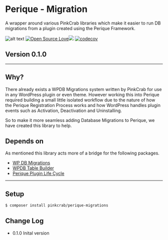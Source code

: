 # Perique - Migration

A wrapper around various PinkCrab libraries which make it easier to run DB migrations from a plugin created using the Perique Framework.

![alt text](https://img.shields.io/badge/Current_Version-0.1.0-yellow.svg?style=flat " ") 
[![Open Source Love](https://badges.frapsoft.com/os/mit/mit.svg?v=102)]()![](https://github.com/Pink-Crab/Perique-Route/workflows/GitHub_CI/badge.svg " ")
[![codecov](https://codecov.io/gh/Pink-Crab/Perique-Route/branch/master/graph/badge.svg?token=4yEceIaSFP)](https://codecov.io/gh/Pink-Crab/Perique-Route)

## Version 0.1.0 ##

****

## Why? ##

There already exists a WPDB Migrations system written by PinkCrab for use in any WordPress plugin or even theme. However working this into Perique required building  a small little isolated workflow due to the nature of how the Perique Registration Process works and how WordPress handles plugin events such as Activation, Deactivation and Uninstalling.

So to make it more seamless adding Database Migrations to Perique, we have created this library to help.

## Depends on 

As mentioned this library acts more of a bridge for the following packages.

* [WP DB Migrations](https://github.com/Pink-Crab/WP_DB_Migration)
* [WPDB Table Builder](https://github.com/Pink-Crab/WPDB-Table-Builder)
* [Perique Plugin Life Cycle](https://github.com/Pink-Crab/Perique_Plugin_Life_Cycle)

****

## Setup ##

```bash
$ composer install pinkcrab/perique-migrations
```

## Change Log ##
* 0.1.0 Inital version
